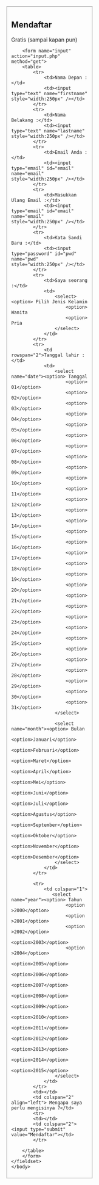 <!DOCTYPE html>
<html lang="en">
    <head>
        <title>FORM HTML</title>
    </head>
    <body> 
    <fieldset style="width:40%">
        <h2>Mendaftar</h2>
        <p>Gratis (sampai kapan pun)</p>
        
        
        <form name="input" action="input.php" method="get">
        <table>
            <tr>
                <td>Nama Depan :</td>
                <td><input type="text" name="firstname" style="width:250px" /></td>
            </tr>
            <tr>
                <td>Nama Belakang :</td>
                <td><input type="text" name="lastname" style="width:250px" /></td>
            </tr>
            <tr>
                <td>Email Anda :</td> 
                <td><input type="email" id="email" name="email" style="width:250px" /></td>
            </tr>
            <tr>
                <td>Masukkan Ulang Email :</td> 
                <td><input type="email" id="email" name="email" style="width:250px" /></td>
            </tr>
            <tr>
                <td>Kata Sandi Baru :</td> 
                <td><input type="password" id="pwd" name="pwd" style="width:250px" /></td>
            </tr>
            <tr>
                <td>Saya seorang :</td>
                <td>
                    <select><option> Pilih Jenis Kelamin 
                        <option> Wanita
                        <option> Pria
                    </select> 
                </td>
            </tr>
            <tr>
                <td rowspan="2">Tanggal lahir :</td>
                <td>
                    <select name="date"><option> Tanggal
                        <option> 01</option>
                        <option> 02</option>
                        <option> 03</option>
                        <option> 04</option>
                        <option> 05</option>
                        <option> 06</option>
                        <option> 07</option>
                        <option> 08</option>
                        <option> 09</option>
                        <option> 10</option>
                        <option> 11</option>
                        <option> 12</option>
                        <option> 13</option>
                        <option> 14</option>
                        <option> 15</option>
                        <option> 16</option>
                        <option> 17</option>
                        <option> 18</option>
                        <option> 19</option>
                        <option> 20</option>
                        <option> 21</option>
                        <option> 22</option>
                        <option> 23</option>
                        <option> 24</option>
                        <option> 25</option>
                        <option> 26</option>
                        <option> 27</option>
                        <option> 28</option>
                        <option> 29</option>
                        <option> 30</option>
                        <option> 31</option>
                    </select>
                
                    <select name="month"><option> Bulan
                        <option>Januari</option>
                        <option>Februari</option>
                        <option>Maret</option>
                        <option>April</option>
                        <option>Mei</option>
                        <option>Juni</option>
                        <option>Juli</option>
                        <option>Agustus</option>
                        <option>September</option>
                        <option>Oktober</option>
                        <option>November</option>
                        <option>Desember</option>
                    </select>
                </td>
            </tr>

            <tr>
                <td colspan="1">
                   <select name="year"><option> Tahun
                        <option >2000</option>
                        <option >2001</option>
                        <option >2002</option>
                        <option>2003</option>
                        <option >2004</option>
                        <option>2005</option>
                        <option>2006</option>
                        <option>2007</option>
                        <option>2008</option>
                        <option>2009</option>
                        <option>2010</option>
                        <option>2011</option>
                        <option>2012</option>
                        <option>2013</option>
                        <option>2014</option>
                        <option>2015</option>
                    </select>
                </td>
            </tr>
            <td></td>
            <td colspan="2" align="left"> Mengapa saya perlu mengisinya ?</td>
            <tr>
            <td></td>
            <td colspan="2"><input type="submit" value="Mendaftar"></td>
            </tr>
            
        </table>
        </form>
    </fieldset>
    </body>
</html>
